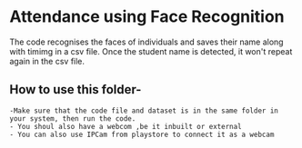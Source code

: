 # Attendance using Face Recognition
The code recognises the faces of individuals and saves their name along with timimg in a csv file.
Once the student name is detected, it won't repeat again in the csv file.

## How to use this folder-
    -Make sure that the code file and dataset is in the same folder in your system, then run the code. 
    - You shoul also have a webcom ,be it inbuilt or external
    - You can also use IPCam from playstore to connect it as a webcam

